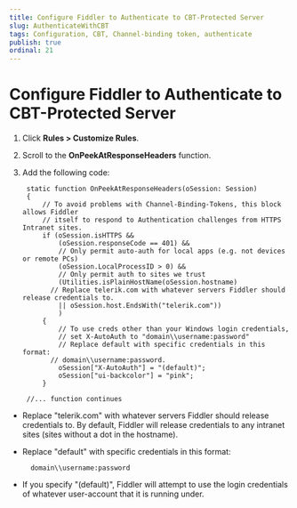 ```yaml
---
title: Configure Fiddler to Authenticate to CBT-Protected Server
slug: AuthenticateWithCBT
tags: Configuration, CBT, Channel-binding token, authenticate
publish: true
ordinal: 21
---
```


Configure Fiddler to Authenticate to CBT-Protected Server
=========================================================

1. Click **Rules > Customize Rules**.

2. Scroll to the **OnPeekAtResponseHeaders** function.

3. Add the following code:

		static function OnPeekAtResponseHeaders(oSession: Session) 
		{         
			// To avoid problems with Channel-Binding-Tokens, this block allows Fiddler 
			// itself to respond to Authentication challenges from HTTPS Intranet sites. 
			if (oSession.isHTTPS && 
				(oSession.responseCode == 401) && 
				// Only permit auto-auth for local apps (e.g. not devices or remote PCs) 
				(oSession.LocalProcessID > 0) && 
				// Only permit auth to sites we trust 
				(Utilities.isPlainHostName(oSession.hostname) 
              // Replace telerik.com with whatever servers Fiddler should release credentials to.
				|| oSession.host.EndsWith("telerik.com"))  
				) 
			{ 
				// To use creds other than your Windows login credentials, 
				// set X-AutoAuth to "domain\\username:password" 
				// Replace default with specific credentials in this format:
              // domain\\username:password. 
				oSession["X-AutoAuth"] = "(default)";    
				oSession["ui-backcolor"] = "pink"; 
			} 

		//... function continues

 + Replace "telerik.com" with whatever servers Fiddler should release credentials to. By default, Fiddler will release credentials to any intranet sites (sites without a dot in the hostname).
 
 + Replace "default" with specific credentials in this format:

		 domain\\username:password

 + If you specify "(default)", Fiddler will attempt to use the login credentials of whatever user-account that it is running under.
